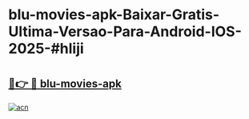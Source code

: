 # blu-movies-apk-Baixar-Gratis-Ultima-Versao-Para-Android-IOS-2025-#hliji

# <h2><a href="https://ainizakaria.my?title=blu-movies-apk&ref=22M">🔗👉 🔴 blu-movies-apk</a></h2>

[![acn](https://github.com/user-attachments/assets/0f9c940e-d8b0-45ae-aac7-cd30a18b3e1c)](https://ainizakaria.my?title=blu-movies-apk&ref=22M)

